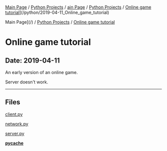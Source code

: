 [Main Page](/) / [Python Projects](/python) / [ain Page](/) / [Python Projects](/python) / [Online game tutorial](/python/2019-04-11_Online_game_tutorial)](/python/2019-04-11_Online_game_tutorial)

Main Page](/) / [Python Projects](/python) / [Online game tutorial](/python/2019-04-11_Online_game_tutorial)

# Online game tutorial

## Date: 2019-04-11

An early version of an online game.

Server doesn't work.

-----

## Files

[client.py](client.py)

[network.py](network.py)

[server.py](server.py)

[__pycache__](__pycache__)